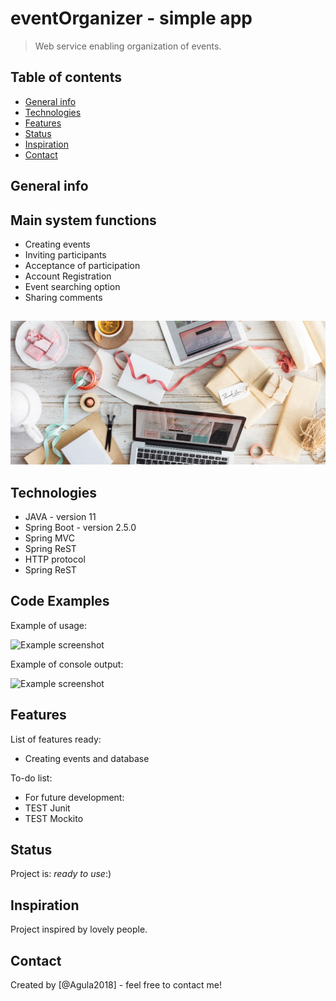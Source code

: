 # eventOrganizer - simple app
>Web service enabling organization of events.

## Table of contents
* [General info](#general-info)
* [Technologies](#technologies)
* [Features](#features)
* [Status](#status)
* [Inspiration](#inspiration)
* [Contact](#contact)

## General info

## Main system functions
* Creating events
* Inviting participants
* Acceptance of participation
* Account Registration
* Event searching option
* Sharing comments

## 
![Example screenshot](./readme/event.png)

## Technologies
* JAVA - version 11
* Spring Boot - version 2.5.0
* Spring MVC 
* Spring ReST
* HTTP protocol
* Spring ReST



## Code Examples
Example of usage: 

![Example screenshot](./readme/code.png)

Example of console output:

![Example screenshot](./readme/output.png)

## Features
List of features ready:
* Creating events and database 

To-do list:
* For future development:  
* TEST Junit
* TEST Mockito

## Status
Project is: 
_ready to use_:)

## Inspiration
Project inspired by lovely people. 

## Contact
Created by [@Agula2018] - feel free to contact me!

